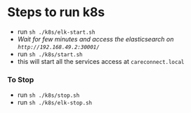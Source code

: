 # Steps to run k8s
- run `sh ./k8s/elk-start.sh`
- *Wait for few minutes and access the elasticsearch on `http://192.168.49.2:30001/`*
- run `sh ./k8s/start.sh`
- this will start all the services access at `careconnect.local`
### To  Stop
- run `sh ./k8s/stop.sh`
- run `sh ./k8s/elk-stop.sh`



